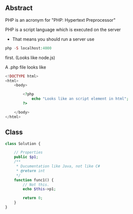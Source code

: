 ## Abstract

PHP is an acronym for "PHP: Hypertext Preprocessor"

PHP is a script language which is executed on the server

- That means you should run a server use

```php
php -S localhost:4000
```

first. (Looks like node.js)

A .php file looks like

```php
<!DOCTYPE html>
<html>
    <body>

        <?php
            echo "Looks like an script element in html";
        ?>

    </body>
</html>

```

## Class

```php
class Solution {

    // Properties
    public $p1;
    /**
     * Ducumentation like Java, not like C#
     * @return int
     */
    function func1() {
        // Not this.
        echo $this->p1;

        return 0;
    }
}
```
